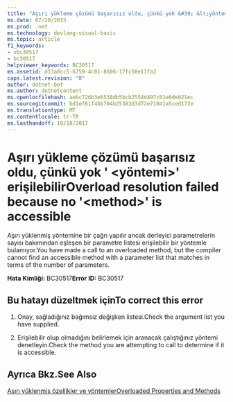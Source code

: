 ```yaml
---
title: "Aşırı yükleme çözümü başarısız oldu, çünkü yok &#39; &lt;yöntemi&gt;&#39; erişilebilir"
ms.date: 07/20/2015
ms.prod: .net
ms.technology: devlang-visual-basic
ms.topic: article
f1_keywords:
- vbc30517
- bc30517
helpviewer_keywords: BC30517
ms.assetid: d13a0cc5-6759-4c81-8606-17fc50e11fa2
caps.latest.revision: "8"
author: dotnet-bot
ms.author: dotnetcontent
ms.openlocfilehash: aebc726b3e6538db5bcb2554d497c01e0de021ec
ms.sourcegitcommit: bd1ef61f4bb794b25383d3d72e71041a5ced172e
ms.translationtype: MT
ms.contentlocale: tr-TR
ms.lasthandoff: 10/18/2017
---
```

# <a name="overload-resolution-failed-because-no-39ltmethodgt39-is-accessible"></a><span data-ttu-id="afdf1-102">Aşırı yükleme çözümü başarısız oldu, çünkü yok &#39; &lt;yöntemi&gt;&#39; erişilebilir</span><span class="sxs-lookup"><span data-stu-id="afdf1-102">Overload resolution failed because no &#39;&lt;method&gt;&#39; is accessible</span></span>
<span data-ttu-id="afdf1-103">Aşırı yüklenmiş yöntemine bir çağrı yapılır ancak derleyici parametrelerin sayısı bakımından eşleşen bir parametre listesi erişilebilir bir yöntemle bulamıyor.</span><span class="sxs-lookup"><span data-stu-id="afdf1-103">You have made a call to an overloaded method, but the compiler cannot find an accessible method with a parameter list that matches in terms of the number of parameters.</span></span>  
  
 <span data-ttu-id="afdf1-104">**Hata Kimliği:** BC30517</span><span class="sxs-lookup"><span data-stu-id="afdf1-104">**Error ID:** BC30517</span></span>  
  
## <a name="to-correct-this-error"></a><span data-ttu-id="afdf1-105">Bu hatayı düzeltmek için</span><span class="sxs-lookup"><span data-stu-id="afdf1-105">To correct this error</span></span>  
  
1.  <span data-ttu-id="afdf1-106">Onay, sağladığınız bağımsız değişken listesi.</span><span class="sxs-lookup"><span data-stu-id="afdf1-106">Check the argument list you have supplied.</span></span>  
  
2.  <span data-ttu-id="afdf1-107">Erişilebilir olup olmadığını belirlemek için aranacak çalıştığınız yöntemi denetleyin.</span><span class="sxs-lookup"><span data-stu-id="afdf1-107">Check the method you are attempting to call to determine if it is accessible.</span></span>  
  
## <a name="see-also"></a><span data-ttu-id="afdf1-108">Ayrıca Bkz.</span><span class="sxs-lookup"><span data-stu-id="afdf1-108">See Also</span></span>  
 [<span data-ttu-id="afdf1-109">Aşırı yüklenmiş özellikler ve yöntemler</span><span class="sxs-lookup"><span data-stu-id="afdf1-109">Overloaded Properties and Methods</span></span>](../../visual-basic/programming-guide/language-features/objects-and-classes/overloaded-properties-and-methods.md)
